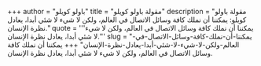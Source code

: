 +++
author = "باولو كويلو"
title = "مقولة باولو كويلو"
description = "مقولة باولو كويلو: يمكننا أن نملك كافة وسائل الاتصال في العالم، ولكن لا شيء لا شئي أبدا، يعادل نظرة الإنسان."
quote = '''يمكننا أن نملك كافة وسائل الاتصال في العالم، ولكن لا شيء لا شئي أبدا، يعادل نظرة الإنسان.'''
slug = "يمكننا-أن-نملك-كافة-وسائل-الاتصال-في-العالم-ولكن-لا-شيء-لا-شئي-أبدا-يعادل-نظرة-الإنسان"
+++
يمكننا أن نملك كافة وسائل الاتصال في العالم، ولكن لا شيء لا شئي أبدا، يعادل نظرة الإنسان.
